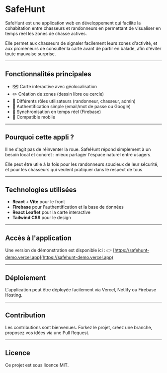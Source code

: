 # SafeHunt

SafeHunt est une application web en développement qui facilite la cohabitation entre chasseurs et randonneurs en permettant de visualiser en temps réel les zones de chasse actives.

Elle permet aux chasseurs de signaler facilement leurs zones d'activité, et aux promeneurs de consulter la carte avant de partir en balade, afin d'éviter toute mauvaise surprise.

---

## Fonctionnalités principales

* 🗺️ Carte interactive avec géolocalisation
* ✏️ Création de zones (dessin libre ou cercle)
* 👥 Différents rôles utilisateurs (randonneur, chasseur, admin)
* 🔐 Authentification simple (email/mot de passe ou Google)
* 🔄 Synchronisation en temps réel (Firebase)
* 📱 Compatible mobile

---

## Pourquoi cette appli ?

Il ne s'agit pas de réinventer la roue. SafeHunt répond simplement à un besoin local et concret : mieux partager l'espace naturel entre usagers.

Elle peut être utile à la fois pour les randonneurs soucieux de leur sécurité, et pour les chasseurs qui veulent pratiquer dans le respect de tous.

---

## Technologies utilisées

* **React + Vite** pour le front
* **Firebase** pour l'authentification et la base de données
* **React Leaflet** pour la carte interactive
* **Tailwind CSS** pour le design

---

## Accès à l'application

Une version de démonstration est disponible ici :
👉 [https://safehunt-demo.vercel.app](https://safehunt-demo.vercel.app)

---

## Déploiement

L'application peut être déployée facilement via Vercel, Netlify ou Firebase Hosting.

---

## Contribution

Les contributions sont bienvenues. Forkez le projet, créez une branche, proposez vos idées via une Pull Request.

---

## Licence

Ce projet est sous licence MIT.
